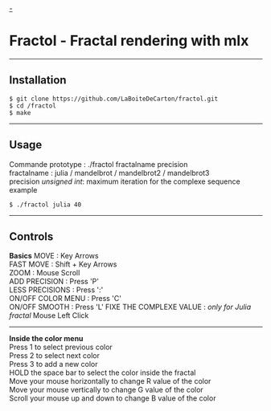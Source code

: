 [-](https://raw.githubusercontent.com/LaBoiteDeCarton/fractol/master/screenshots/Capture%20d%E2%80%99%C3%A9cran%202022-01-26%20%C3%A0%2018.57.57.png)
# Fractol - Fractal rendering with mlx
***
## Installation
```
$ git clone https://github.com/LaBoiteDeCarton/fractol.git
$ cd /fractol
$ make
```
***
## Usage
Commande prototype : ./fractol fractalname precision  
fractalname : julia / mandelbrot / mandelbrot2 / mandelbrot3  
precision *unsigned int*: maximum iteration for the complexe sequence  
example  
```
$ ./fractol julia 40
```
***
## Controls
__Basics__
MOVE : Key Arrows  
FAST MOVE : Shift + Key Arrows  
ZOOM : Mouse Scroll  
ADD PRECISION : Press 'P'  
LESS PRECISIONS : Press ':'  
ON/OFF COLOR MENU : Press 'C'  
ON/OFF SMOOTH : Press 'L' 
FIXE THE COMPLEXE VALUE : *only for Julia fractal* Mouse Left Click
***
__Inside the color menu__  
Press 1 to select previous color  
Press 2 to select next color  
Press 3 to add a new color  
HOLD the space bar to select the color inside the fractal  
Move your mouse horizontally to change R value of the color  
Move your mouse vertically to change G value of the color  
Scroll your mouse up and down to change B value of the color  

